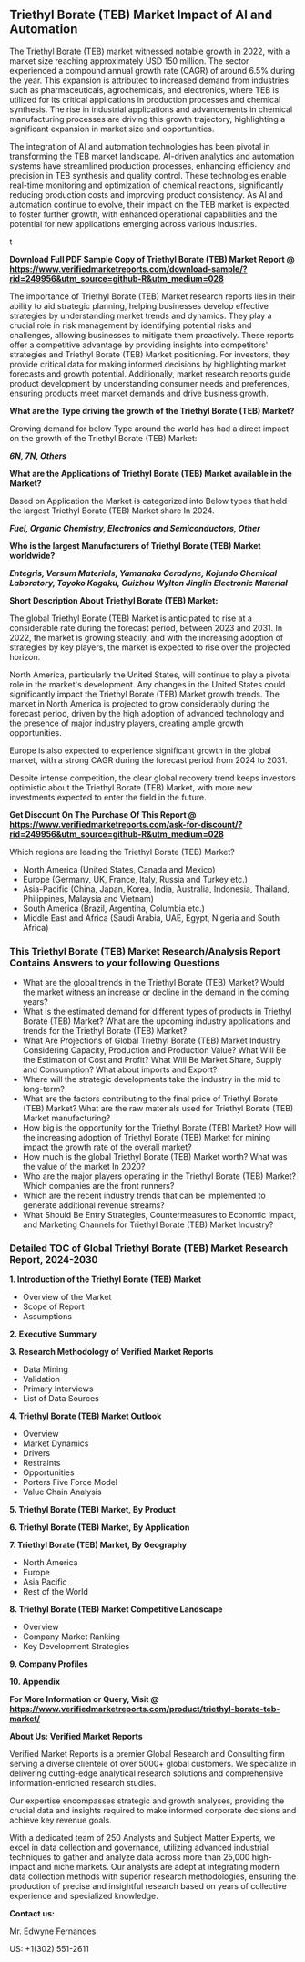 <h2>Triethyl Borate (TEB) Market Impact of AI and Automation</h2><p>The Triethyl Borate (TEB) market witnessed notable growth in 2022, with a market size reaching approximately USD 150 million. The sector experienced a compound annual growth rate (CAGR) of around 6.5% during the year. This expansion is attributed to increased demand from industries such as pharmaceuticals, agrochemicals, and electronics, where TEB is utilized for its critical applications in production processes and chemical synthesis. The rise in industrial applications and advancements in chemical manufacturing processes are driving this growth trajectory, highlighting a significant expansion in market size and opportunities.</p><p>The integration of AI and automation technologies has been pivotal in transforming the TEB market landscape. AI-driven analytics and automation systems have streamlined production processes, enhancing efficiency and precision in TEB synthesis and quality control. These technologies enable real-time monitoring and optimization of chemical reactions, significantly reducing production costs and improving product consistency. As AI and automation continue to evolve, their impact on the TEB market is expected to foster further growth, with enhanced operational capabilities and the potential for new applications emerging across various industries.</p>t</p><p id="" class=""><strong>Download Full PDF Sample Copy of Triethyl Borate (TEB) Market Report @ <a href="https://www.verifiedmarketreports.com/download-sample/?rid=249956&utm_source=github-R&utm_medium=028" target="_blank">https://www.verifiedmarketreports.com/download-sample/?rid=249956&utm_source=github-R&utm_medium=028</a></strong></p><p>The importance of&nbsp;Triethyl Borate (TEB) Market research reports lies in their ability to aid strategic planning, helping businesses develop effective strategies by understanding market trends and dynamics. They play a crucial role in risk management by identifying potential risks and challenges, allowing businesses to mitigate them proactively. These reports offer a competitive advantage by providing insights into competitors' strategies and Triethyl Borate (TEB) Market positioning. For investors, they provide critical data for making informed decisions by highlighting market forecasts and growth potential. Additionally, market research reports guide product development by understanding consumer needs and preferences, ensuring products meet market demands and drive business growth.</p><p><strong>What are the&nbsp;Type driving the growth of the Triethyl Borate (TEB) Market?</strong></p><p id="" class="">Growing demand for below Type around the world has had a direct impact on the growth of the Triethyl Borate (TEB) Market:</p><em><strong>6N, 7N, Others</strong></em></p><strong>What are the&nbsp;Applications&nbsp;of Triethyl Borate (TEB) Market available in the Market?</strong></p><p id="" class="">Based on Application the Market is categorized into Below types that held the largest Triethyl Borate (TEB) Market share In 2024.</p><em><strong>Fuel, Organic Chemistry, Electronics and Semiconductors, Other</strong></em></p><strong>Who is the largest Manufacturers of Triethyl Borate (TEB) Market worldwide?</strong></p><p><em><strong>Entegris, Versum Materials, Yamanaka Ceradyne, Kojundo Chemical Laboratory, Toyoko Kagaku, Guizhou Wylton Jinglin Electronic Material</strong></em></p><p id="" class=""><strong>Short Description About Triethyl Borate (TEB) Market:</strong></p><p>The global Triethyl Borate (TEB) Market is anticipated to rise at a considerable rate during the forecast period, between 2023 and 2031. In 2022, the market is growing steadily, and with the increasing adoption of strategies by key players, the market is expected to rise over the projected horizon.</p><p>North America, particularly the United States, will continue to play a pivotal role in the market's development. Any changes in the United States could significantly impact the Triethyl Borate (TEB) Market growth trends. The market in North America is projected to grow considerably during the forecast period, driven by the high adoption of advanced technology and the presence of major industry players, creating ample growth opportunities.</p><p>Europe is also expected to experience significant growth in the global market, with a strong CAGR during the forecast period from 2024 to 2031.</p><p>Despite intense competition, the clear global recovery trend keeps investors optimistic about the Triethyl Borate (TEB) Market, with more new investments expected to enter the field in the future.</p><p id="" class=""><strong>Get Discount On The Purchase Of This Report @ <a href="https://www.verifiedmarketreports.com/ask-for-discount/?rid=249956&utm_source=github-R&utm_medium=028" target="_blank">https://www.verifiedmarketreports.com/ask-for-discount/?rid=249956&utm_source=github-R&utm_medium=028</a></strong></p>Which regions are leading the Triethyl Borate (TEB) Market?</p><ul><li>North America (United States, Canada and Mexico)</li><li>Europe (Germany, UK, France, Italy, Russia and Turkey etc.)</li><li>Asia-Pacific (China, Japan, Korea, India, Australia, Indonesia, Thailand, Philippines, Malaysia and Vietnam)</li><li>South America (Brazil, Argentina, Columbia etc.)</li><li>Middle East and Africa (Saudi Arabia, UAE, Egypt, Nigeria and South Africa)</li></ul><h3 id="" class="">This Triethyl Borate (TEB) Market Research/Analysis Report Contains Answers to your following Questions</h3><ul><li>What are the global trends in the Triethyl Borate (TEB) Market? Would the market witness an increase or decline in the demand in the coming years?</li><li>What is the estimated demand for different types of products in Triethyl Borate (TEB) Market? What are the upcoming industry applications and trends for the Triethyl Borate (TEB) Market?</li><li>What Are Projections of Global Triethyl Borate (TEB) Market Industry Considering Capacity, Production and Production Value? What Will Be the Estimation of Cost and Profit? What Will Be Market Share, Supply and Consumption? What about imports and Export?</li><li>Where will the strategic developments take the industry in the mid to long-term?</li><li>What are the factors contributing to the final price of Triethyl Borate (TEB) Market? What are the raw materials used for Triethyl Borate (TEB) Market manufacturing?</li><li>How big is the opportunity for the Triethyl Borate (TEB) Market? How will the increasing adoption of Triethyl Borate (TEB) Market for mining impact the growth rate of the overall market?</li><li>How much is the global Triethyl Borate (TEB) Market worth? What was the value of the market In 2020?</li><li>Who are the major players operating in the Triethyl Borate (TEB) Market? Which companies are the front runners?</li><li>Which are the recent industry trends that can be implemented to generate additional revenue streams?</li><li>What Should Be Entry Strategies, Countermeasures to Economic Impact, and Marketing Channels for Triethyl Borate (TEB) Market Industry?</li></ul><h3 id="" class="">Detailed TOC of Global Triethyl Borate (TEB) Market Research Report, 2024-2030</h3><p id="" class=""><strong>1. Introduction of the Triethyl Borate (TEB) Market</strong></p><ul><li>Overview of the Market</li><li>Scope of Report</li><li>Assumptions</li></ul><p id="" class=""><strong>2. Executive Summary</strong></p><p id="" class=""><strong>3. Research Methodology of Verified Market Reports</strong></p><ul><li>Data Mining</li><li>Validation</li><li>Primary Interviews</li><li>List of Data Sources</li></ul><p id="" class=""><strong>4. Triethyl Borate (TEB) Market Outlook</strong></p><ul><li>Overview</li><li>Market Dynamics</li><li>Drivers</li><li>Restraints</li><li>Opportunities</li><li>Porters Five Force Model</li><li>Value Chain Analysis</li></ul><p id="" class=""><strong>5. Triethyl Borate (TEB) Market, By Product</strong></p><p id="" class=""><strong>6. Triethyl Borate (TEB) Market, By Application</strong></p><p id="" class=""><strong>7. Triethyl Borate (TEB) Market, By Geography</strong></p><ul><li>North America</li><li>Europe</li><li>Asia Pacific</li><li>Rest of the World</li></ul><p id="" class=""><strong>8. Triethyl Borate (TEB) Market Competitive Landscape</strong></p><ul><li>Overview</li><li>Company Market Ranking</li><li>Key Development Strategies</li></ul><p id="" class=""><strong>9. Company Profiles</strong></p><p id="" class=""><strong>10. Appendix</strong></p><p id="" class=""><strong>For More Information or Query, Visit @ <a href="https://www.verifiedmarketreports.com/product/triethyl-borate-teb-market/" target="_blank">https://www.verifiedmarketreports.com/product/triethyl-borate-teb-market/</a></strong></p><p id="" class=""><strong>About Us: Verified Market Reports</strong></p><p id="" class="">Verified Market Reports is a premier Global Research and Consulting firm serving a diverse clientele of over 5000+ global customers. We specialize in delivering cutting-edge analytical research solutions and comprehensive information-enriched research studies.</p><p id="" class="">Our expertise encompasses strategic and growth analyses, providing the crucial data and insights required to make informed corporate decisions and achieve key revenue goals.</p><p id="" class="">With a dedicated team of 250 Analysts and Subject Matter Experts, we excel in data collection and governance, utilizing advanced industrial techniques to gather and analyze data across more than 25,000 high-impact and niche markets. Our analysts are adept at integrating modern data collection methods with superior research methodologies, ensuring the production of precise and insightful research based on years of collective experience and specialized knowledge.</p><p id="" class=""><strong>Contact us:</strong></p><p id="" class="">Mr. Edwyne Fernandes</p><p id="" class="">US: +1(302) 551-2611</p>